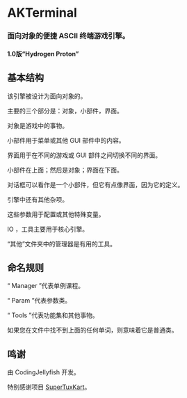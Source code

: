 # AKTerminal
### 面向对象的便捷 ASCII 终端游戏引擎。
#### 1.0版“Hydrogen Proton”
## 基本结构
该引擎被设计为面向对象的。

主要的三个部分是：对象，小部件，界面。

对象是游戏中的事物。

小部件用于菜单或其他 GUI 部件中的内容。

界面用于在不同的游戏或 GUI 部件之间切换不同的界面。

小部件在上面；然后是对象；界面在下面。

对话框可以看作是一个小部件，但它有点像界面，因为它的定义。

引擎中还有其他杂项。

这些参数用于配置或其他特殊变量。

IO ，工具主要用于核心引擎。

“其他”文件夹中的管理器是有用的工具。
## 命名规则
“ Manager ”代表单例课程。

“ Param ”代表参数类。

“ Tools ”代表功能集和其他事物。

如果您在文件中找不到上面的任何单词，则意味着它是普通类。
## 鸣谢
由 CodingJellyfish 开发。

特别感谢项目 [SuperTuxKart](https://supertuxkart.net/)。
